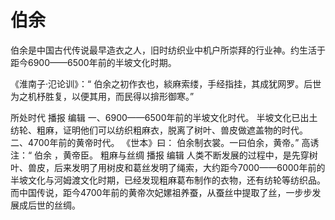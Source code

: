 # 伯余

伯余是中国古代传说最早造衣之人，旧时纺织业中机户所崇拜的行业神。约生活于距今6900——6500年前的半坡文化时期。

《淮南子·氾论训》：“ 伯余之初作衣也，緂麻索缕，手经指挂，其成犹网罗。后世为之机杼胜复，以便其用，而民得以揜形御寒。”

所处时代
播报
编辑
一、6900——6500年前的半坡文化时代。
半坡文化已出土纺轮、粗麻，证明他们可以纺织粗麻衣，脱离了树叶、兽皮做遮盖物的时代。
二、4700年前的黄帝时代。
《世本》曰： 伯余制衣裳。一曰伯余，黄帝。”
高诱注：“ 伯余 ，黄帝臣。
粗麻与丝绸
播报
编辑
人类不断发展的过程中，是先穿树叶、兽皮，后来发明了用树皮和葛丝发明了绳索，大约距今7000——6000年前的半坡文化与河姆渡文化时期，已经发现粗麻葛布制作的衣物，还有纺轮等纺织品。
而中国传说，距今4700年前的黄帝次妃嫘祖养蚕，从蚕丝中提取了丝，一步步发展成后世的丝绸。